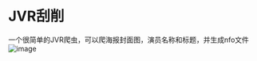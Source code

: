# JVR刮削
一个很简单的JVR爬虫，可以爬海报封面图，演员名称和标题，并生成nfo文件
![image](https://github.com/user-attachments/assets/2f76afd8-7689-462c-aed7-9a5abd94735f)
